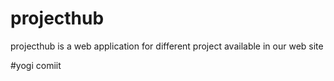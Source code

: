 # projecthub
projecthub is a web application for different project available in our web site


#yogi comiit